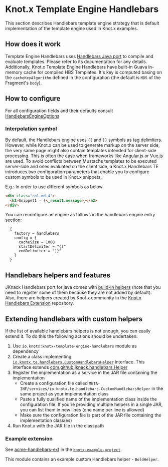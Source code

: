 # Knot.x Template Engine Handlebars
This section describes Handlebars template engine strategy that is default implementation of the
template engine used in Knot.x examples. 


## How does it work
Template Engine Handlebars uses 
[Handlebars Java port](https://github.com/jknack/handlebars.java) to compile and evaluate templates.
Please refer to its documentation for any details.
Additionally, Knot.x Template Engine Handlebars have built-in Guava in-memory cache for compiled HBS
Templates. It's key is computed basing on the `cacheKeyAlgorithm` defined in the configuration
(the default is `MD5` of the Fragment's `body`).

## How to configure
For all configuration fields and their defaults consult [HandlebarsEngineOptions](https://github.com/Knotx/knotx-template-engine/blob/master/handlebars/docs/asciidoc/dataobjects.adoc)

### Interpolation symbol
By default, the Handlebars engine uses `{{` and `}}` symbols as tag delimiters.
However, while Knot.x can be used to generate markup on the server side, the very same page might 
also contain templates intended for client-side processing. 
This is often the case when frameworks like Angular.js or Vue.js are used.
To avoid conflicts between Mustache templates to be executed server-side and ones evaluated 
on the client side, a Knot.x Handlebars TE introduces two configuration parameters that enable 
you to configure custom symbols to be used in Knot.x snippets.

E.g.:
In order to use different symbols as below
```html
<div class="col-md-4">
  <h2>Snippet1 - {<_result.message>}</h2>
</div>
```
You can reconfigure an engine as follows in the handlebars engine entry section:
```hocon
  {
    factory = handlebars
    config = {
      cacheSize = 1000
      startDelimiter = "{["
      endDelimiter = "]}"
    }
  }
```

## Handlebars helpers and features
JKnack Handlebars port for java comes with [build-in helpers](https://github.com/jknack/handlebars.java#helpers) (note that you need to register some of them because they are not added by default).
Also, there are helpers created by Knot.x community in the [Knot.x Handlebars Extension](https://github.com/Knotx/knotx-handlebars-extension) repository.

## Extending handlebars with custom helpers

If the list of available handlebars helpers is not enough, you can easily extend it. To do this the 
following actions should be undertaken:

1. Use `io.knotx:knotx-template-engine-handlebars` module as dependency
2. Create a class implementing [`io.knotx.te.handlebars.CustomHandlebarsHelper`](https://github.com/Knotx/knotx-template-engine/blob/master/handlebars/src/main/java/io/knotx/te/handlebars/CustomHandlebarsHelper.java) interface. 
This interface extends [com.github.jknack.handlebars.Helper](https://jknack.github.io/handlebars.java/helpers.html)
3. Register the implementation as a service in the JAR file containing the implementation
    * Create a configuration file called `META-INF/services/io.knotx.te.handlebars.CustomHandlebarsHelper` 
    in the same project as your implementation class
    * Paste a fully qualified name of the implementation class inside the configuration file. If you're 
    providing multiple helpers in a single JAR, you can list them in new lines (one name per line is allowed) 
    * Make sure the configuration file is part of the JAR file containing the implementation class(es)
3. Run Knot.x with the JAR file in the classpath

### Example extension

See [acme-handlebars-ext](https://github.com/Knotx/knotx-example-project/tree/master/acme-handlebars-ext)
in the [`knotx-example-project`](https://github.com/Knotx/knotx-example-project).

This module contains an example custom Handlebars helper - `BoldHelper`.

